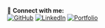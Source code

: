 🔗 **Connect with me:**  
[![GitHub](https://img.shields.io/badge/GitHub-000000?style=for-the-badge&logo=github&logoColor=white)](https://github.com/qminh011002)
[![LinkedIn](https://img.shields.io/badge/LinkedIn-0077B5?style=for-the-badge&logo=linkedin&logoColor=white)](https://www.linkedin.com/in/tran-quang-minh-520444214/)
[![Portfolio](https://img.shields.io/badge/Portfolio-000000?style=for-the-badge&logo=vercel&logoColor=white)](https://q-m.io.vn)  
